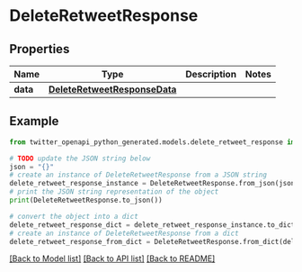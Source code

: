 # DeleteRetweetResponse


## Properties

Name | Type | Description | Notes
------------ | ------------- | ------------- | -------------
**data** | [**DeleteRetweetResponseData**](DeleteRetweetResponseData.md) |  | 

## Example

```python
from twitter_openapi_python_generated.models.delete_retweet_response import DeleteRetweetResponse

# TODO update the JSON string below
json = "{}"
# create an instance of DeleteRetweetResponse from a JSON string
delete_retweet_response_instance = DeleteRetweetResponse.from_json(json)
# print the JSON string representation of the object
print(DeleteRetweetResponse.to_json())

# convert the object into a dict
delete_retweet_response_dict = delete_retweet_response_instance.to_dict()
# create an instance of DeleteRetweetResponse from a dict
delete_retweet_response_from_dict = DeleteRetweetResponse.from_dict(delete_retweet_response_dict)
```
[[Back to Model list]](../README.md#documentation-for-models) [[Back to API list]](../README.md#documentation-for-api-endpoints) [[Back to README]](../README.md)


